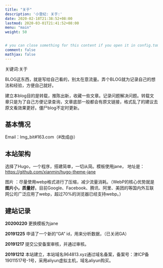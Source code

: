 ```yaml
---
title: "关于"
description: '小登纪: 关于:'
date: 2020-02-18T21:38:52+08:00
lastmod: 2020-03-01T21:41:52+08:00
menu: "main"
weight: 50

    
# you can close something for this content if you open it in config.toml.
comment: false
mathjax: false
---
```

关键词:关于

BLOG这东西，就是写给自己看的，别太在意流量。弄个BLOG就为记录自己的想法和经验，方便自己就好。

建立本blog目的是转载，推陈出新，收藏一些文章。记录问题解决问题。转载文章只是为了自己方便记录查询，文章底部一般都会有原文链接，格式乱了的建议去原文看效果更好。僵尸blog不定时更新。

## 基本情况

Email：lmg_bit#163.com（#改成@）


## 本站架构

选择了Hugo，一个程序，搭建简单，一切从简。模板使用jane， 地址是： https://github.com/xianmin/hugo-theme-jane

图片 ：尽量使用webp格式进行了压缩，减少流量消耗。（WebP的核心优势就是**图片小，质量好**。目前Google、Facebook、腾讯、阿里、美团的等国内外互联网公司广泛应用了webp，超过70%的浏览器已经支持webp。）



## 建站记录

**20200220** 更换模板为jane

**20191225** 申请了一个新的“GA” id，用来分析数据，（已关闭GA）

**20191217** 提交公安备案审核，并通过审核。

**20191212**  本站建立，本站域名964813.xyz通过域名备案，备案号：津ICP备19011517号-1号，采用aliyun虚拟主机，域名aliyun购买。